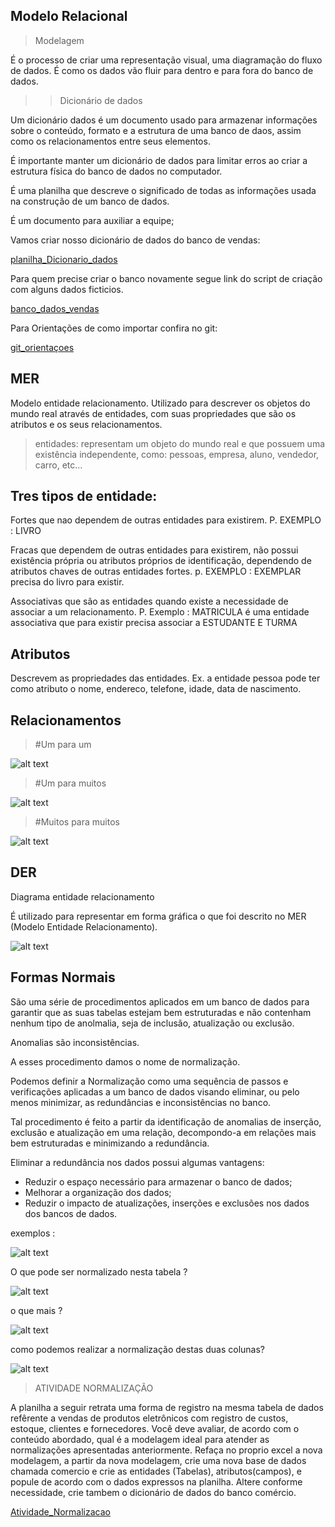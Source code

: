 Modelo Relacional 
---
> Modelagem

É o processo de criar uma representação visual, uma diagramação do fluxo de dados. 
É como os dados vão fluir para dentro e para fora do banco de dados.

>> Dicionário de dados

Um dicionário dados é um documento usado para armazenar informações sobre o conteúdo, formato e a estrutura de uma banco de daos, assim como os relacionamentos entre seus elementos.

É importante manter um dicionário de dados para limitar erros ao criar a estrutura física do banco de dados no computador.

É uma planilha que descreve o significado de todas as informações usada na construção de um banco de dados.

É um documento para auxiliar a equipe;

Vamos criar nosso dicionário de dados do banco de vendas:

[planilha_Dicionario_dados](https://github.com/ferreirabs01/v_etinerario_2024/raw/main/bancoDados/documento/Dicion%C3%A1rio%20de%20dados.xlsx)

Para quem precise criar o banco novamente segue link do script de criação com alguns dados ficticios.

[banco_dados_vendas](https://github.com/ferreirabs01/v_etinerario_2024/raw/main/bancoDados/documento/vendas.zip)

Para Orientações de como importar confira no git: 

[git_orientaçoes](https://github.com/ferreirabs01/v_etinerario_2024/tree/main/bancoDados/instalacoes)



MER
---
Modelo entidade relacionamento.
Utilizado para descrever os objetos do mundo real através de entidades, com suas propriedades que são os atributos e os seus relacionamentos.

>entidades:
representam um objeto do mundo real e que possuem uma existência independente, como: pessoas, empresa, aluno, vendedor, carro, etc...

Tres tipos de entidade:
---
Fortes que nao dependem de outras entidades para existirem.
P. EXEMPLO : LIVRO 

Fracas que dependem de outras entidades para existirem, não possui existência própria ou atributos próprios de identificação, dependendo de atributos chaves de outras entidades fortes.
p. EXEMPLO : EXEMPLAR precisa do livro para existir.

Associativas que são as entidades quando existe a necessidade de associar a um relacionamento.
P. Exemplo : MATRICULA é uma entidade associativa que para existir precisa associar a ESTUDANTE E TURMA

Atributos
---
Descrevem as propriedades das entidades. Ex. a entidade pessoa pode ter como atributo o nome, endereco, telefone, idade, data de nascimento.

Relacionamentos
---
> #Um para um

![alt text](./img/um_p_um.png)


> #Um para muitos 

![alt text](./img/um_p_muitos.png)

> #Muitos para muitos 

![alt text](./img/muitos_p_muitos.png)



DER
---
Diagrama entidade relacionamento

É utilizado para representar em forma gráfica o que foi descrito no MER (Modelo Entidade Relacionamento).

![alt text](./img/DER.png)

Formas Normais 
---
São uma série de procedimentos aplicados em um banco de dados para garantir que as suas tabelas estejam bem estruturadas e não contenham nenhum tipo de anolmalia, seja de inclusão, atualização ou exclusão.

Anomalias são inconsistências.

A esses procedimento damos o nome de normalização.

Podemos definir a Normalização como uma sequência de passos e verificações aplicadas a um banco de dados visando eliminar, ou pelo menos minimizar, as redundâncias e inconsistências no banco.

Tal procedimento é feito a partir da identificação de anomalias de inserção, exclusão e atualização em uma relação, decompondo-a em relações mais bem estruturadas e minimizando a redundância.

Eliminar a redundância nos dados possui algumas vantagens:

* Reduzir o espaço necessário para armazenar o banco de dados;
* Melhorar a organização dos dados;
* Reduzir o impacto de atualizações, inserções e exclusões nos dados dos bancos de dados.

exemplos :

![alt text](./img/normaliza01.png)

O que pode ser normalizado nesta tabela ?

![alt text](./img/normaliza02.png)

o que mais ?

![alt text](./img/normaliza03.png)

como podemos realizar a normalização destas duas colunas?

![alt text](./img/normaliza04.png)



> ATIVIDADE NORMALIZAÇÃO 

A planilha a seguir retrata uma forma de registro na mesma tabela de dados refêrente a vendas de produtos eletrônicos com registro de custos, estoque, clientes e fornecedores.
Você deve avaliar, de acordo com o conteúdo abordado, qual é a modelagem ideal para atender as normalizações apresentadas anteriormente.
Refaça no proprio excel a nova modelagem, a partir da nova modelagem, crie uma nova base de dados chamada comercio e crie as entidades (Tabelas), atributos(campos), e popule de acordo com o dados expressos na planilha. Altere conforme necessidade, crie tambem o dicionário de dados do banco comércio.


[Atividade_Normalizacao](https://github.com/ferreirabs01/v_etinerario_2024/raw/main/bancoDados/documento/NORMALIZACAO_ATIVIDADE01.xlsx)




